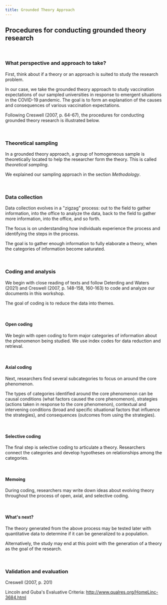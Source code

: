 ```yaml
---
title: Grounded Theory Approach
---
```


## Procedures for conducting grounded theory research

<br>

### What perspective and approach to take?

First, think about if a theory or an approach is suited to study the research problem. 

In our case, we take the grounded theory approach to study vaccination expectations of our sampled universities in response to emergent situations in the COVID-19 pandemic. The goal is to form an explanation of the causes and consequences of various vaccination expectations.

Following Creswell (2007, p. 64-67), the procedures for conducting grounded theory research is illustrated below.

<br>

### Theoretical sampling
In a grounded theory approach, a group of homogeneous sample is theoretically located to help the researcher form the theory. This is called *theoretical sampling*. 

We explained our sampling approach in the section *Methodology*. 

<br>

### Data collection

Data collection evolves in a "zigzag" process: out to the field to gather information, into the office to analyze the data, back to the field to gather more information, into the office, and so forth. 

The focus is on understanding how individuals experience the process and identifying the steps in the process.

The goal is to gather enough information to fully elaborate a theory, when the categories of information become saturated.

<br>

### Coding and analysis

We begin with close reading of texts and follow Deterding and Waters (2021) and Creswell (2007, p. 148-158, 160-163) to code and analyze our documents in this workshop.

The goal of coding is to reduce the data into themes.

<br>

#### Open coding

We begin with open coding to form major categories of information about the phenomenon being studied. We use index codes for data reduction and retrieval.

<br>

#### Axial coding

Next, researchers find several subcategories to focus on around the core phenomenon.

The types of categories identified around the core phenomenon can be causal conditions (what factors caused the core phenomenon), strategies (actions taken in response to the core phenomenon), contextual and intervening conditions (broad and specific situational factors that influence the strategies), and consequences (outcomes from using the strategies).

<br>

#### Selective coding

The final step is selective coding to articulate a theory. Researchers connect the categories and develop hypotheses on relationships among the categories.

<br>

#### Memoing

During coding, researchers may write down ideas about evolving theory throughout the process of open, axial, and selective coding.

<br>

#### What's next?
The theory generated from the above process may be tested later with quantitative data to determine if it can be generalized to a population. 

Alternatively, the study may end at this point with the generation of a theory as the goal of the research.

<br>

### Validation and evaluation

Creswell (2007, p. 201)

Lincoln and Guba's Evaluative Criteria: http://www.qualres.org/HomeLinc-3684.html
